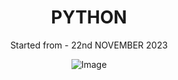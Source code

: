 <div align="center">
  <h1>PYTHON</h1>
  <p>Started from - 22nd NOVEMBER 2023</p>
  <img src="https://github.com/BuddhadebKoner/PYTHON/assets/113292029/3ab9ecc6-1919-4a25-ab12-9df795a204ba" alt="Image">
</div>
